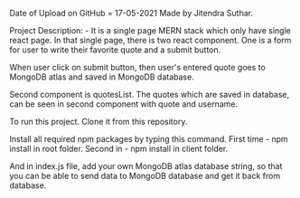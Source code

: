 Date of Upload on GitHub = 17-05-2021
Made by Jitendra Suthar.

Project Description: -
It is a single page MERN stack which only have single react page.
In that single page, there is two react component.
One is a form for user to write their favorite quote and a submit button.

When user click on submit button, then user's entered quote goes to MongoDB atlas and saved in MongoDB database.

Second component is quotesList.
The quotes which are saved in database, can be seen in second component with quote and username.

To run this project.
Clone it from this repository.

Install all required npm packages by typing this command.
First time - npm install in root folder.
Second in - npm install in client folder.

And in index.js file, add your own MongoDB atlas database string, so that you can be able to send data to MongoDB database and get it back from database.
